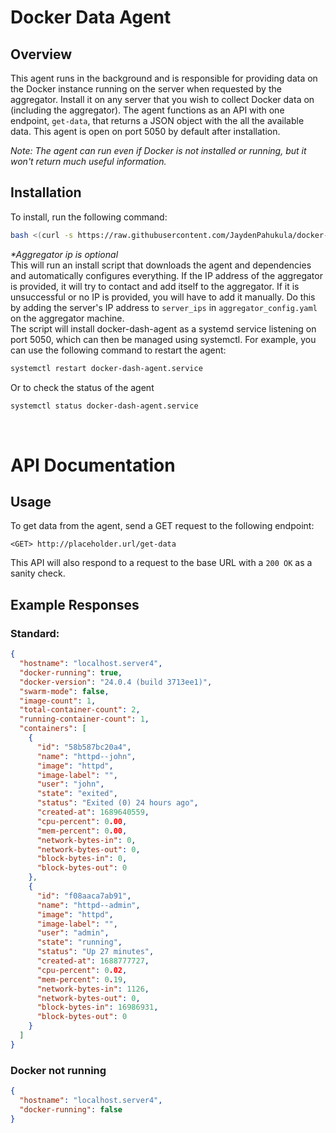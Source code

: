 # Docker Data Agent

## Overview

This agent runs in the background and is responsible for providing data on the Docker instance running on the server when requested by the aggregator. Install it on any server that you wish to collect Docker data on (including the aggregator). The agent functions as an API with one endpoint, `get-data`, that returns a JSON object with the all the available data. This agent is open on port 5050 by default after installation.

_Note: The agent can run even if Docker is not installed or running, but it won't return much useful information._

## Installation

To install, run the following command:
``` bash
bash <(curl -s https://raw.githubusercontent.com/JaydenPahukula/docker-data-exporter/main/agent/scripts/install.sh) [AGGREGATOR_IP*]
```
_*Aggregator ip is optional_  
This will run an install script that downloads the agent and dependencies and automatically configures everything. If the IP address of the aggregator is provided, it will try to contact and add itself to the aggregator. If it is unsuccessful or no IP is provided, you will have to add it manually. Do this by adding the server's IP address to `server_ips` in `aggregator_config.yaml` on the aggregator machine.  
The script will install docker-dash-agent as a systemd service listening on port 5050, which can then be managed using systemctl. For example, you can use the following command to restart the agent:
``` bash
systemctl restart docker-dash-agent.service
```
Or to check the status of the agent
``` bash
systemctl status docker-dash-agent.service
```

</br>

# API Documentation

## Usage

To get data from the agent, send a GET request to the following endpoint:
```
<GET> http://placeholder.url/get-data
```

This API will also respond to a request to the base URL with a `200 OK` as a sanity check.

## Example Responses

### Standard:
``` JSON
{
  "hostname": "localhost.server4",
  "docker-running": true,
  "docker-version": "24.0.4 (build 3713ee1)",
  "swarm-mode": false,
  "image-count": 1,
  "total-container-count": 2,
  "running-container-count": 1,
  "containers": [
    {
      "id": "58b587bc20a4",
      "name": "httpd--john",
      "image": "httpd",
      "image-label": "",
      "user": "john",
      "state": "exited",
      "status": "Exited (0) 24 hours ago",
      "created-at": 1689640559,
      "cpu-percent": 0.00,
      "mem-percent": 0.00,
      "network-bytes-in": 0,
      "network-bytes-out": 0,
      "block-bytes-in": 0,
      "block-bytes-out": 0
    },
    {
      "id": "f08aaca7ab91",
      "name": "httpd--admin",
      "image": "httpd",
      "image-label": "",
      "user": "admin",
      "state": "running",
      "status": "Up 27 minutes",
      "created-at": 1688777727,
      "cpu-percent": 0.02,
      "mem-percent": 0.19,
      "network-bytes-in": 1126,
      "network-bytes-out": 0,
      "block-bytes-in": 16986931,
      "block-bytes-out": 0
    }
  ]
}
```

### Docker not running
``` JSON
{
  "hostname": "localhost.server4",
  "docker-running": false
}
```